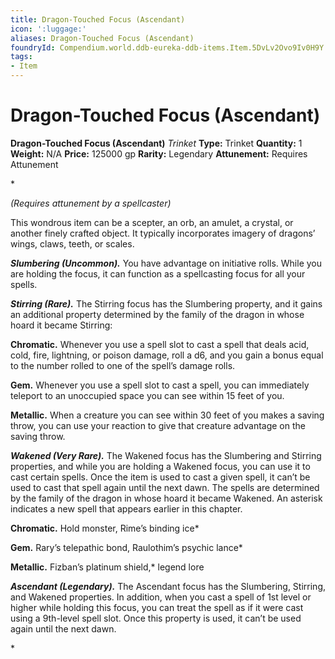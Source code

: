 ```yaml
---
title: Dragon-Touched Focus (Ascendant)
icon: ':luggage:'
aliases: Dragon-Touched Focus (Ascendant)
foundryId: Compendium.world.ddb-eureka-ddb-items.Item.5DvLv2Ovo9Iv0H9Y
tags:
- Item
---
```


# Dragon-Touched Focus (Ascendant)

**Dragon-Touched Focus (Ascendant)**
_Trinket_
**Type:** Trinket
**Quantity:** 1
**Weight:** N/A
**Price:** 125000 gp
**Rarity:** Legendary
**Attunement:** Requires Attunement

*<div class="item-attunement"><i>(Requires attunement by a spellcaster)</i><p>This wondrous item can be a scepter, an orb, an amulet, a crystal, or another finely crafted object. It typically incorporates imagery of dragons’ wings, claws, teeth, or scales.

***Slumbering (Uncommon).*** You have advantage on initiative rolls. While you are holding the focus, it can function as a spellcasting focus for all your spells.

***Stirring (Rare).*** The Stirring focus has the Slumbering property, and it gains an additional property determined by the family of the dragon in whose hoard it became Stirring:

**Chromatic.** Whenever you use a spell slot to cast a spell that deals acid, cold, fire, lightning, or poison damage, roll a d6, and you gain a bonus equal to the number rolled to one of the spell’s damage rolls.

**Gem.** Whenever you use a spell slot to cast a spell, you can immediately teleport to an unoccupied space you can see within 15 feet of you.

**Metallic.** When a creature you can see within 30 feet of you makes a saving throw, you can use your reaction to give that creature advantage on the saving throw.

***Wakened (Very Rare).*** The Wakened focus has the Slumbering and Stirring properties, and while you are holding a Wakened focus, you can use it to cast certain spells. Once the item is used to cast a given spell, it can’t be used to cast that spell again until the next dawn. The spells are determined by the family of the dragon in whose hoard it became Wakened. An asterisk indicates a new spell that appears earlier in this chapter.

**Chromatic.** Hold monster, Rime’s binding ice*

**Gem.** Rary’s telepathic bond, Raulothim’s psychic lance*

**Metallic.** Fizban’s platinum shield,* legend lore

***Ascendant (Legendary).*** The Ascendant focus has the Slumbering, Stirring, and Wakened properties. In addition, when you cast a spell of 1st level or higher while holding this focus, you can treat the spell as if it were cast using a 9th-level spell slot. Once this property is used, it can’t be used again until the next dawn.</p>*